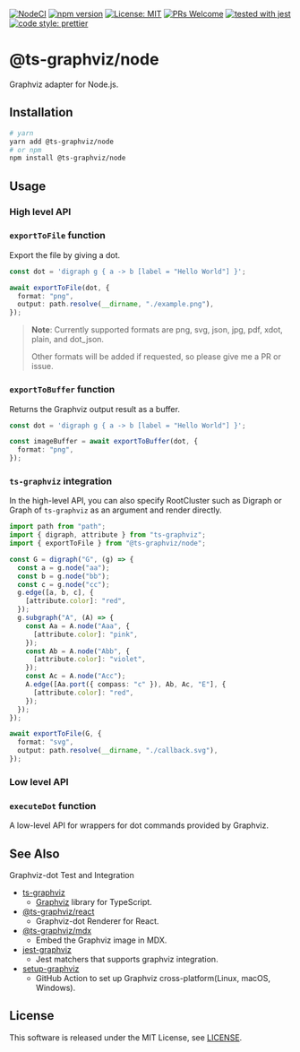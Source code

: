 [![NodeCI](https://github.com/ts-graphviz/node/workflows/NodeCI/badge.svg)](https://github.com/ts-graphviz/node/actions?workflow=NodeCI)
[![npm version](https://badge.fury.io/js/%40ts-graphviz%2Fnode.svg)](https://badge.fury.io/js/%40ts-graphviz%2Fnode)
[![License: MIT](https://img.shields.io/badge/License-MIT-yellow.svg)](https://opensource.org/licenses/MIT)
[![PRs Welcome](https://img.shields.io/badge/PRs-welcome-brightgreen.svg)](http://makeapullrequest.com)
[![tested with jest](https://img.shields.io/badge/tested_with-jest-99424f.svg)](https://github.com/facebook/jest)
[![code style: prettier](https://img.shields.io/badge/code_style-prettier-ff69b4.svg)](https://github.com/prettier/prettier)

# @ts-graphviz/node

Graphviz adapter for Node.js.

## Installation

```bash
# yarn
yarn add @ts-graphviz/node
# or npm
npm install @ts-graphviz/node
```

## Usage

### High level API

### `exportToFile` function

Export the file by giving a dot.

```typescript
const dot = 'digraph g { a -> b [label = "Hello World"] }';

await exportToFile(dot, {
  format: "png",
  output: path.resolve(__dirname, "./example.png"),
});
```

> **Note**: Currently supported formats are png, svg, json, jpg, pdf, xdot, plain, and dot_json.
>
> Other formats will be added if requested, so please give me a PR or issue.

### `exportToBuffer` function

Returns the Graphviz output result as a buffer.

```typescript
const dot = 'digraph g { a -> b [label = "Hello World"] }';

const imageBuffer = await exportToBuffer(dot, {
  format: "png",
});
```

### `ts-graphviz` integration

In the high-level API, you can also specify RootCluster such as Digraph or Graph of `ts-graphviz` as an argument and render directly.

```typescript
import path from "path";
import { digraph, attribute } from "ts-graphviz";
import { exportToFile } from "@ts-graphviz/node";

const G = digraph("G", (g) => {
  const a = g.node("aa");
  const b = g.node("bb");
  const c = g.node("cc");
  g.edge([a, b, c], {
    [attribute.color]: "red",
  });
  g.subgraph("A", (A) => {
    const Aa = A.node("Aaa", {
      [attribute.color]: "pink",
    });
    const Ab = A.node("Abb", {
      [attribute.color]: "violet",
    });
    const Ac = A.node("Acc");
    A.edge([Aa.port({ compass: "c" }), Ab, Ac, "E"], {
      [attribute.color]: "red",
    });
  });
});

await exportToFile(G, {
  format: "svg",
  output: path.resolve(__dirname, "./callback.svg"),
});
```

### Low level API

### `executeDot` function

A low-level API for wrappers for dot commands provided by Graphviz.

## See Also

Graphviz-dot Test and Integration

- [ts-graphviz](https://github.com/ts-graphviz/ts-graphviz)
  - [Graphviz](https://graphviz.gitlab.io/) library for TypeScript.
- [@ts-graphviz/react](https://github.com/ts-graphviz/react)
  - Graphviz-dot Renderer for React.
- [@ts-graphviz/mdx](https://github.com/ts-graphviz/mdx)
  - Embed the Graphviz image in MDX.
- [jest-graphviz](https://github.com/ts-graphviz/jest-graphviz)
  - Jest matchers that supports graphviz integration.
- [setup-graphviz](https://github.com/ts-graphviz/setup-graphviz)
  - GitHub Action to set up Graphviz cross-platform(Linux, macOS, Windows).

## License

This software is released under the MIT License, see [LICENSE](./LICENSE).
